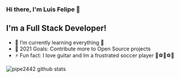 ### Hi there, I'm Luis Felipe 👋

## I'm a Full Stack Developer! 

- 🌱 I’m currently learning everything 🤣
- 🥅 2021 Goals: Contribute more to Open Source projects
- ⚡ Fun fact: I love guitar and Im a frustrated soccer player 🎸⚽🎸⚽🎸 

![pipe2442 github stats](https://github-readme-stats.vercel.app/api?username=pipe2442&show_icons=true&theme=highcontrast)
